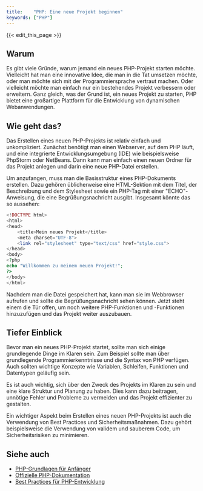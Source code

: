 ```yaml
---
title:    "PHP: Eine neue Projekt beginnen"
keywords: ["PHP"]
---
```


{{< edit_this_page >}}

## Warum

Es gibt viele Gründe, warum jemand ein neues PHP-Projekt starten möchte. Vielleicht hat man eine innovative Idee, die man in die Tat umsetzen möchte, oder man möchte sich mit der Programmiersprache vertraut machen. Oder vielleicht möchte man einfach nur ein bestehendes Projekt verbessern oder erweitern. Ganz gleich, was der Grund ist, ein neues Projekt zu starten, PHP bietet eine großartige Plattform für die Entwicklung von dynamischen Webanwendungen.

## Wie geht das?

Das Erstellen eines neuen PHP-Projekts ist relativ einfach und unkompliziert. Zunächst benötigt man einen Webserver, auf dem PHP läuft, und eine integrierte Entwicklungsumgebung (IDE) wie beispielsweise PhpStorm oder NetBeans. Dann kann man einfach einen neuen Ordner für das Projekt anlegen und darin eine neue PHP-Datei erstellen.

Um anzufangen, muss man die Basisstruktur eines PHP-Dokuments erstellen. Dazu gehören üblicherweise eine HTML-Sektion mit dem Titel, der Beschreibung und dem Stylesheet sowie ein PHP-Tag mit einer "ECHO"-Anweisung, die eine Begrüßungsnachricht ausgibt. Insgesamt könnte das so aussehen:

```PHP
<!DOCTYPE html>
<html>
<head>
	<title>Mein neues Projekt</title>
	<meta charset="UTF-8">
	<link rel="stylesheet" type="text/css" href="style.css">
</head>
<body>
<?php
echo "Willkommen zu meinem neuen Projekt!";
?>
</body>
</html>
```

Nachdem man die Datei gespeichert hat, kann man sie im Webbrowser aufrufen und sollte die Begrüßungsnachricht sehen können. Jetzt steht einem die Tür offen, um noch weitere PHP-Funktionen und -Funktionen hinzuzufügen und das Projekt weiter auszubauen.

## Tiefer Einblick

Bevor man ein neues PHP-Projekt startet, sollte man sich einige grundlegende Dinge im Klaren sein. Zum Beispiel sollte man über grundlegende Programmierkenntnisse und die Syntax von PHP verfügen. Auch sollten wichtige Konzepte wie Variablen, Schleifen, Funktionen und Datentypen geläufig sein.

Es ist auch wichtig, sich über den Zweck des Projekts im Klaren zu sein und eine klare Struktur und Planung zu haben. Dies kann dazu beitragen, unnötige Fehler und Probleme zu vermeiden und das Projekt effizienter zu gestalten.

Ein wichtiger Aspekt beim Erstellen eines neuen PHP-Projekts ist auch die Verwendung von Best Practices und Sicherheitsmaßnahmen. Dazu gehört beispielsweise die Verwendung von validem und sauberem Code, um Sicherheitsrisiken zu minimieren.

## Siehe auch

- [PHP-Grundlagen für Anfänger](https://www.php-einfach.de/)
- [Offizielle PHP-Dokumentation](https://www.php.net/manual/de/)
- [Best Practices für PHP-Entwicklung](https://phpbestpractices.org/)
